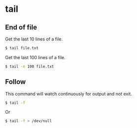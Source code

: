 # tail


## End of file

Get the last 10 lines of a file.

```sh
$ tail file.txt
```

Get the last 100 lines of a file.

```sh
$ tail -n 100 file.txt
```


## Follow

This command will watch continuously for output and not exit.

```sh
$ tail -f
```

Or

```sh
$ tail -f > /dev/null
```
